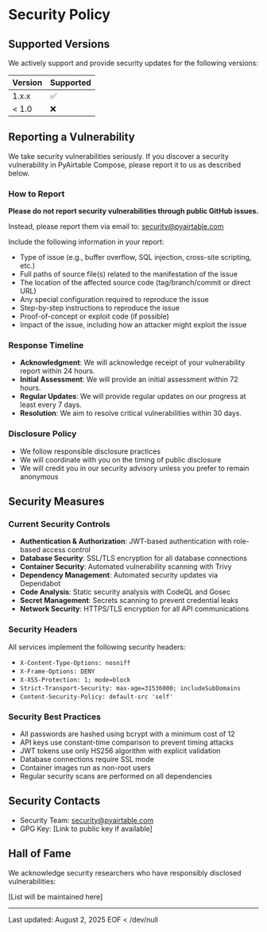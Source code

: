 # Security Policy

## Supported Versions

We actively support and provide security updates for the following versions:

| Version | Supported          |
| ------- | ------------------ |
| 1.x.x   | :white_check_mark: |
| < 1.0   | :x:                |

## Reporting a Vulnerability

We take security vulnerabilities seriously. If you discover a security vulnerability in PyAirtable Compose, please report it to us as described below.

### How to Report

**Please do not report security vulnerabilities through public GitHub issues.**

Instead, please report them via email to: security@pyairtable.com

Include the following information in your report:
- Type of issue (e.g., buffer overflow, SQL injection, cross-site scripting, etc.)
- Full paths of source file(s) related to the manifestation of the issue
- The location of the affected source code (tag/branch/commit or direct URL)
- Any special configuration required to reproduce the issue
- Step-by-step instructions to reproduce the issue
- Proof-of-concept or exploit code (if possible)
- Impact of the issue, including how an attacker might exploit the issue

### Response Timeline

- **Acknowledgment**: We will acknowledge receipt of your vulnerability report within 24 hours.
- **Initial Assessment**: We will provide an initial assessment within 72 hours.
- **Regular Updates**: We will provide regular updates on our progress at least every 7 days.
- **Resolution**: We aim to resolve critical vulnerabilities within 30 days.

### Disclosure Policy

- We follow responsible disclosure practices
- We will coordinate with you on the timing of public disclosure
- We will credit you in our security advisory unless you prefer to remain anonymous

## Security Measures

### Current Security Controls

- **Authentication & Authorization**: JWT-based authentication with role-based access control
- **Database Security**: SSL/TLS encryption for all database connections
- **Container Security**: Automated vulnerability scanning with Trivy
- **Dependency Management**: Automated security updates via Dependabot
- **Code Analysis**: Static security analysis with CodeQL and Gosec
- **Secret Management**: Secrets scanning to prevent credential leaks
- **Network Security**: HTTPS/TLS encryption for all API communications

### Security Headers

All services implement the following security headers:
- `X-Content-Type-Options: nosniff`
- `X-Frame-Options: DENY`
- `X-XSS-Protection: 1; mode=block`
- `Strict-Transport-Security: max-age=31536000; includeSubDomains`
- `Content-Security-Policy: default-src 'self'`

### Security Best Practices

- All passwords are hashed using bcrypt with a minimum cost of 12
- API keys use constant-time comparison to prevent timing attacks
- JWT tokens use only HS256 algorithm with explicit validation
- Database connections require SSL mode
- Container images run as non-root users
- Regular security scans are performed on all dependencies

## Security Contacts

- Security Team: security@pyairtable.com
- GPG Key: [Link to public key if available]

## Hall of Fame

We acknowledge security researchers who have responsibly disclosed vulnerabilities:

[List will be maintained here]

---

Last updated: August 2, 2025
EOF < /dev/null